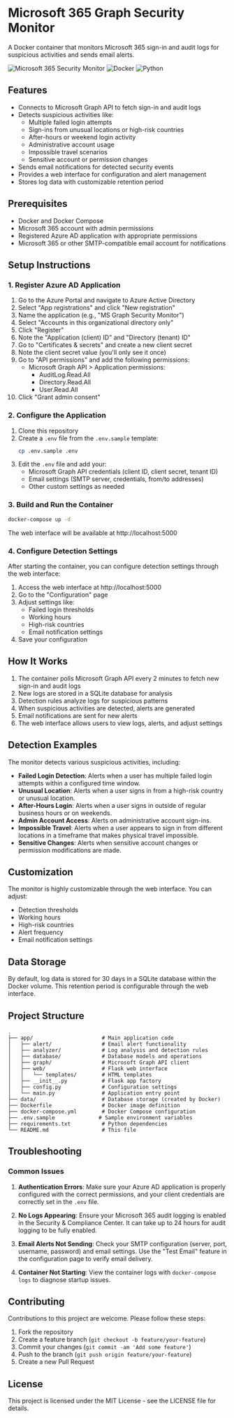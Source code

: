 # Microsoft 365 Graph Security Monitor

A Docker container that monitors Microsoft 365 sign-in and audit logs for suspicious activities and sends email alerts.

![Microsoft 365 Security Monitor](https://img.shields.io/badge/Microsoft%20365-Security%20Monitor-blue)
![Docker](https://img.shields.io/badge/Docker-Ready-brightgreen)
![Python](https://img.shields.io/badge/Python-3.11-blue)

## Features

- Connects to Microsoft Graph API to fetch sign-in and audit logs
- Detects suspicious activities like:
  - Multiple failed login attempts
  - Sign-ins from unusual locations or high-risk countries
  - After-hours or weekend login activity
  - Administrative account usage
  - Impossible travel scenarios
  - Sensitive account or permission changes
- Sends email notifications for detected security events
- Provides a web interface for configuration and alert management
- Stores log data with customizable retention period

## Prerequisites

- Docker and Docker Compose
- Microsoft 365 account with admin permissions
- Registered Azure AD application with appropriate permissions
- Microsoft 365 or other SMTP-compatible email account for notifications

## Setup Instructions

### 1. Register Azure AD Application

1. Go to the Azure Portal and navigate to Azure Active Directory
2. Select "App registrations" and click "New registration"
3. Name the application (e.g., "MS Graph Security Monitor")
4. Select "Accounts in this organizational directory only"
5. Click "Register"
6. Note the "Application (client) ID" and "Directory (tenant) ID"
7. Go to "Certificates & secrets" and create a new client secret
8. Note the client secret value (you'll only see it once)
9. Go to "API permissions" and add the following permissions:
   - Microsoft Graph API > Application permissions:
     - AuditLog.Read.All
     - Directory.Read.All
     - User.Read.All
10. Click "Grant admin consent"

### 2. Configure the Application

1. Clone this repository
2. Create a `.env` file from the `.env.sample` template:
   ```bash
   cp .env.sample .env
   ```
3. Edit the `.env` file and add your:
   - Microsoft Graph API credentials (client ID, client secret, tenant ID)
   - Email settings (SMTP server, credentials, from/to addresses)
   - Other custom settings as needed

### 3. Build and Run the Container

```bash
docker-compose up -d
```

The web interface will be available at http://localhost:5000

### 4. Configure Detection Settings

After starting the container, you can configure detection settings through the web interface:

1. Access the web interface at http://localhost:5000
2. Go to the "Configuration" page
3. Adjust settings like:
   - Failed login thresholds
   - Working hours
   - High-risk countries
   - Email notification settings
4. Save your configuration

## How It Works

1. The container polls Microsoft Graph API every 2 minutes to fetch new sign-in and audit logs
2. New logs are stored in a SQLite database for analysis
3. Detection rules analyze logs for suspicious patterns
4. When suspicious activities are detected, alerts are generated
5. Email notifications are sent for new alerts
6. The web interface allows users to view logs, alerts, and adjust settings

## Detection Examples

The monitor detects various suspicious activities, including:

- **Failed Login Detection**: Alerts when a user has multiple failed login attempts within a configured time window.
- **Unusual Location**: Alerts when a user signs in from a high-risk country or unusual location.
- **After-Hours Login**: Alerts when a user signs in outside of regular business hours or on weekends.
- **Admin Account Access**: Alerts on administrative account sign-ins.
- **Impossible Travel**: Alerts when a user appears to sign in from different locations in a timeframe that makes physical travel impossible.
- **Sensitive Changes**: Alerts when sensitive account changes or permission modifications are made.

## Customization

The monitor is highly customizable through the web interface. You can adjust:

- Detection thresholds
- Working hours
- High-risk countries
- Alert frequency
- Email notification settings

## Data Storage

By default, log data is stored for 30 days in a SQLite database within the Docker volume. This retention period is configurable through the web interface.

## Project Structure

```
.
├── app/                      # Main application code
│   ├── alert/                # Email alert functionality
│   ├── analyzer/             # Log analysis and detection rules
│   ├── database/             # Database models and operations
│   ├── graph/                # Microsoft Graph API client
│   ├── web/                  # Flask web interface
│   │   └── templates/        # HTML templates
│   ├── __init__.py           # Flask app factory
│   ├── config.py             # Configuration settings
│   └── main.py               # Application entry point
├── data/                     # Database storage (created by Docker)
├── Dockerfile                # Docker image definition
├── docker-compose.yml        # Docker Compose configuration
├── .env.sample              # Sample environment variables
├── requirements.txt          # Python dependencies
└── README.md                 # This file
```

## Troubleshooting

### Common Issues

1. **Authentication Errors**: Make sure your Azure AD application is properly configured with the correct permissions, and your client credentials are correctly set in the `.env` file.

2. **No Logs Appearing**: Ensure your Microsoft 365 audit logging is enabled in the Security & Compliance Center. It can take up to 24 hours for audit logging to be fully enabled.

3. **Email Alerts Not Sending**: Check your SMTP configuration (server, port, username, password) and email settings. Use the "Test Email" feature in the configuration page to verify email delivery.

4. **Container Not Starting**: View the container logs with `docker-compose logs` to diagnose startup issues.

## Contributing

Contributions to this project are welcome. Please follow these steps:

1. Fork the repository
2. Create a feature branch (`git checkout -b feature/your-feature`)
3. Commit your changes (`git commit -am 'Add some feature'`)
4. Push to the branch (`git push origin feature/your-feature`)
5. Create a new Pull Request

## License

This project is licensed under the MIT License - see the LICENSE file for details.
